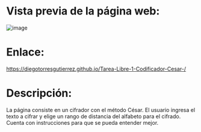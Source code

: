 # Vista previa de la página web:
![image](https://user-images.githubusercontent.com/111834274/186311847-867a0d2d-1b3c-4a54-94df-276146022320.png)

# Enlace:
https://diegotorresgutierrez.github.io/Tarea-Libre-1-Codificador-Cesar-/

# Descripción: 
La página consiste en un cifrador con el método César. El usuario ingresa el texto a cifrar y elige un rango de distancia del alfabeto para el cifrado. Cuenta con instrucciones para que se pueda entender mejor.
